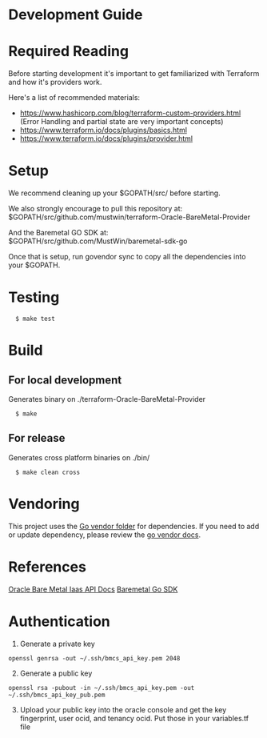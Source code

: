 # Development Guide

# Required Reading
Before starting development it's important to get familiarized with
Terraform and how it's providers work.

Here's a list of recommended materials:
* https://www.hashicorp.com/blog/terraform-custom-providers.html (Error
  Handling and partial state are very important concepts)
* https://www.terraform.io/docs/plugins/basics.html
* https://www.terraform.io/docs/plugins/provider.html


# Setup
We recommend cleaning up your $GOPATH/src/ before starting.

We also strongly encourage to pull this repository at:
$GOPATH/src/github.com/mustwin/terraform-Oracle-BareMetal-Provider

And the Baremetal GO SDK at:
$GOPATH/src/github.com/MustWin/baremetal-sdk-go

Once that is setup, run govendor sync to copy all the dependencies into
your $GOPATH.

# Testing
```
  $ make test
```

# Build
## For local development
Generates binary on ./terraform-Oracle-BareMetal-Provider
```
  $ make
```

## For release
Generates cross platform binaries on ./bin/
```
  $ make clean cross
```

# Vendoring
This project uses the [Go vendor folder](https://blog.gopheracademy.com/advent-2015/vendor-folder/) for dependencies.
If you need to add or update dependency, please review the [go
vendor docs](https://github.com/kardianos/govendor).

# References
[Oracle Bare Metal Iaas API Docs](https://docs.us-az-phoenix-1.oracleiaas.com/)
[Baremetal Go SDK](https://github.com/MustWin/baremetal-sdk-go)

# Authentication
1) Generate a private key

`openssl genrsa -out ~/.ssh/bmcs_api_key.pem 2048`

2) Generate a public key

`openssl rsa -pubout -in ~/.ssh/bmcs_api_key.pem -out ~/.ssh/bmcs_api_key_pub.pem`

3) Upload your public key into the oracle console and get the key fingerprint, user ocid, and tenancy ocid. Put those in your variables.tf file